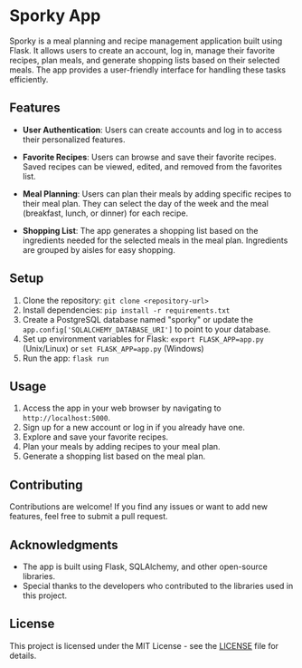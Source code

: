 # Sporky App

Sporky is a meal planning and recipe management application built using Flask. It allows users to create an account, log in, manage their favorite recipes, plan meals, and generate shopping lists based on their selected meals. The app provides a user-friendly interface for handling these tasks efficiently.

## Features

- **User Authentication**: Users can create accounts and log in to access their personalized features.

- **Favorite Recipes**: Users can browse and save their favorite recipes. Saved recipes can be viewed, edited, and removed from the favorites list.

- **Meal Planning**: Users can plan their meals by adding specific recipes to their meal plan. They can select the day of the week and the meal (breakfast, lunch, or dinner) for each recipe.

- **Shopping List**: The app generates a shopping list based on the ingredients needed for the selected meals in the meal plan. Ingredients are grouped by aisles for easy shopping.

## Setup

1. Clone the repository: `git clone <repository-url>`
2. Install dependencies: `pip install -r requirements.txt`
3. Create a PostgreSQL database named "sporky" or update the `app.config['SQLALCHEMY_DATABASE_URI']` to point to your database.
4. Set up environment variables for Flask: `export FLASK_APP=app.py` (Unix/Linux) or `set FLASK_APP=app.py` (Windows)
5. Run the app: `flask run`

## Usage

1. Access the app in your web browser by navigating to `http://localhost:5000`.
2. Sign up for a new account or log in if you already have one.
3. Explore and save your favorite recipes.
4. Plan your meals by adding recipes to your meal plan.
5. Generate a shopping list based on the meal plan.

## Contributing

Contributions are welcome! If you find any issues or want to add new features, feel free to submit a pull request.

## Acknowledgments

- The app is built using Flask, SQLAlchemy, and other open-source libraries.
- Special thanks to the developers who contributed to the libraries used in this project.

## License

This project is licensed under the MIT License - see the [LICENSE](LICENSE) file for details.

